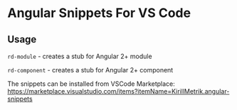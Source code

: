# Angular Snippets For VS Code

## Usage
`rd-module` - creates a stub for Angular 2+ module

`rd-component` - creates a stub for Angular 2+ component

The snippets can be installed from VSCode Marketplace: https://marketplace.visualstudio.com/items?itemName=KirillMetrik.angular-snippets